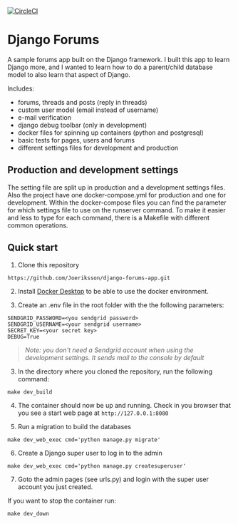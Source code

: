[![CircleCI](https://circleci.com/gh/Joeriksson/django-forums-app/tree/master.svg?style=svg)](https://circleci.com/gh/Joeriksson/django-forums-app/tree/master)

# Django Forums

A sample forums app built on the Django framework. I built this app to learn Django more, and I wanted to learn how to do a parent/child database model to also learn that aspect of Django.

Includes:

- forums, threads and posts (reply in threads)
- custom user model (email instead of username)
- e-mail verification
- django debug toolbar (only in development)
- docker files for spinning up containers (python and postgresql)
- basic tests for pages, users and forums
- different settings files for development and production

## Production and development settings
 
The setting file are split up in production and a development settings files. Also the project have one docker-compose.yml for production and one for development. Within the docker-compose files you can find the parameter for which settings file to use on the runserver command. To make it easier and less to type for each command, there is a Makefile with different common operations.

## Quick start

1. Clone this repository

`https://github.com/Joeriksson/django-forums-app.git`

2. Install [Docker Desktop](https://www.docker.com/products/docker-desktop) to be able to use the docker environment.

3. Create an .env file in the root folder with the the following parameters:

```ENVIRONMENT='development'
SENDGRID_PASSWORD=<you sendgrid password>
SENDGRID_USERNAME=<your sendgrid username>
SECRET_KEY=<your secret key>
DEBUG=True
```
> *Note: you don't need a Sendgrid account when using the development settings. It sends mail to the console by default*

3. In the directory where you cloned the repository, run the following command:

`make dev_build`

4. The container should now be up and running. Check in you browser that you see a start web page at `http://127.0.0.1:8080`

5. Run a migration to build the databases

`make dev_web_exec cmd='python manage.py migrate'`

6. Create a Django super user to log in to the admin

`make dev_web_exec cmd='python manage.py createsuperuser'`

7. Goto the admin pages (see urls.py) and login with the super user account you just created.

If you want to stop the container run:

`make dev_down`


